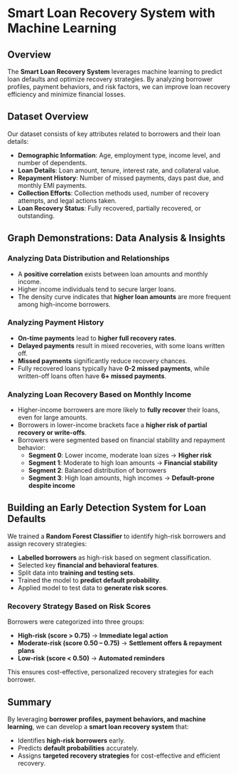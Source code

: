 # Smart Loan Recovery System with Machine Learning

## Overview
The **Smart Loan Recovery System** leverages machine learning to predict loan defaults and optimize recovery strategies. By analyzing borrower profiles, payment behaviors, and risk factors, we can improve loan recovery efficiency and minimize financial losses.

## Dataset Overview
Our dataset consists of key attributes related to borrowers and their loan details:

- **Demographic Information**: Age, employment type, income level, and number of dependents.
- **Loan Details**: Loan amount, tenure, interest rate, and collateral value.
- **Repayment History**: Number of missed payments, days past due, and monthly EMI payments.
- **Collection Efforts**: Collection methods used, number of recovery attempts, and legal actions taken.
- **Loan Recovery Status**: Fully recovered, partially recovered, or outstanding.

## Graph Demonstrations: Data Analysis & Insights
### Analyzing Data Distribution and Relationships
- A **positive correlation** exists between loan amounts and monthly income.
- Higher income individuals tend to secure larger loans.
- The density curve indicates that **higher loan amounts** are more frequent among high-income borrowers.

### Analyzing Payment History
- **On-time payments** lead to **higher full recovery rates**.
- **Delayed payments** result in mixed recoveries, with some loans written off.
- **Missed payments** significantly reduce recovery chances.
- Fully recovered loans typically have **0-2 missed payments**, while written-off loans often have **6+ missed payments**.

### Analyzing Loan Recovery Based on Monthly Income
- Higher-income borrowers are more likely to **fully recover** their loans, even for large amounts.
- Borrowers in lower-income brackets face a **higher risk of partial recovery or write-offs**.
- Borrowers were segmented based on financial stability and repayment behavior:
  - **Segment 0**: Lower income, moderate loan sizes → **Higher risk**
  - **Segment 1**: Moderate to high loan amounts → **Financial stability**
  - **Segment 2**: Balanced distribution of borrowers
  - **Segment 3**: High loan amounts, high incomes → **Default-prone despite income**

## Building an Early Detection System for Loan Defaults
We trained a **Random Forest Classifier** to identify high-risk borrowers and assign recovery strategies:

- **Labelled borrowers** as high-risk based on segment classification.
- Selected key **financial and behavioral features**.
- Split data into **training and testing sets**.
- Trained the model to **predict default probability**.
- Applied model to test data to **generate risk scores**.

### Recovery Strategy Based on Risk Scores
Borrowers were categorized into three groups:

- **High-risk (score > 0.75)** → **Immediate legal action**
- **Moderate-risk (score 0.50 – 0.75)** → **Settlement offers & repayment plans**
- **Low-risk (score < 0.50)** → **Automated reminders**

This ensures cost-effective, personalized recovery strategies for each borrower.

## Summary
By leveraging **borrower profiles, payment behaviors, and machine learning**, we can develop a **smart loan recovery system** that:
- Identifies **high-risk borrowers** early.
- Predicts **default probabilities** accurately.
- Assigns **targeted recovery strategies** for cost-effective and efficient recovery.



